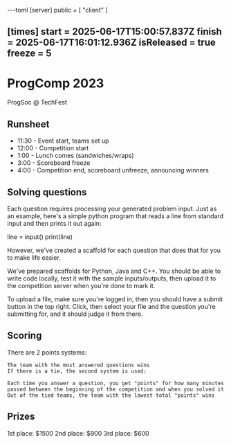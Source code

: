 ---toml
[server]
public = [ "client" ]

[times]
start = 2025-06-17T15:00:57.837Z
finish = 2025-06-17T16:01:12.936Z
isReleased = true
freeze = 5
---

# ProgComp 2023

ProgSoc @ TechFest

## Runsheet

- 11:30 - Event start, teams set up
- 12:00 - Competition start
- 1:00 - Lunch comes (sandwiches/wraps)
- 3:00 - Scoreboard freeze
- 4:00 - Competition end, scoreboard unfreeze, announcing winners

## Solving questions

Each question requires processing your generated problem input. Just as an example, here's a simple python program that reads a line from standard input and then prints it out again:

line = input()
print(line)

However, we've created a scaffold for each question that does that for you to make life easier.

We've prepared scaffolds for Python, Java and C++. You should be able to write code locally, test it with the sample inputs/outputs, then upload it to the competition server when you're done to mark it.

To upload a file, make sure you're logged in, then you should have a submit button in the top right. Click, then select your file and the question you're submitting for, and it should judge it from there.

## Scoring

There are 2 points systems:

    The team with the most answered questions wins
    If there is a tie, the second system is used:

    Each time you answer a question, you get "points" for how many minutes passed between the beginning of the competition and when you solved it
    Out of the tied teams, the team with the lowest total "points" wins

## Prizes

1st place: $1500 2nd place: $900 3rd place: $600
